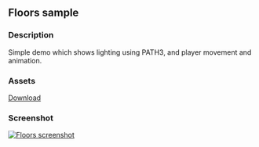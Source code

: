 ## Floors sample  

### Description  

Simple demo which shows lighting using PATH3, and player movement and animation.

### Assets
[Download](http://apgcglz.cluster028.hosting.ovh.net/tyra/1.1.0/samples/floors/assets.zip) 

### Screenshot  

[![Floors screenshot][floors-screenshot]](#) 

[floors-screenshot]: http://apgcglz.cluster028.hosting.ovh.net/tyra/1.1.0/samples/floors/floors.gif 

